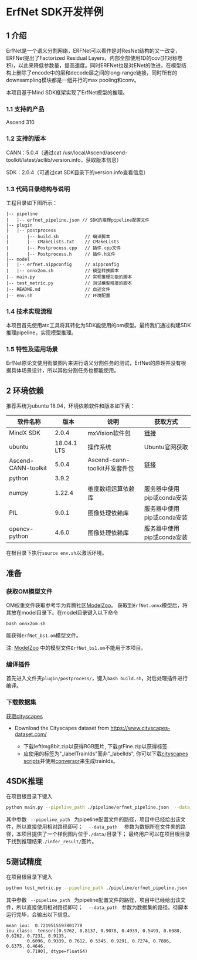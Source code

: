 # ErfNet SDK开发样例

## 1 介绍

ErfNet是一个语义分割网络，ERFNet可以看作是对ResNet结构的又一改变，ERFNet提出了Factorized Residual Layers，内部全部使用1D的cov(非对称卷积)，以此来降低参数量，提高速度。同时ERFNet也是对ENet的改进，在模型结构上删除了encode中的层和decode层之间的long-range链接，同时所有的downsampling模块都是一组并行的max pooling和conv。

本项目基于Mind SDK框架实现了ErfNet模型的推理。

### 1.1 支持的产品

Ascend 310

### 1.2 支持的版本

CANN：5.0.4（通过cat /usr/local/Ascend/ascend-toolkit/latest/acllib/version.info，获取版本信息）

SDK：2.0.4（可通过cat SDK目录下的version.info查看信息）

### 1.3 代码目录结构与说明

工程目录如下图所示：

```
|-- pipeline
|   |-- erfnet_pipeline.json // SDK的推理pipeline配置文件
|-- plugin
|   |-- postprocess
|       |-- build.sh          // 编译脚本
|       |-- CMakeLists.txt    // CMakeLists
|       |-- Postprocess.cpp   // 插件.cpp文件
|       |-- Postprocess.h     // 插件.h文件
|-- model
|   |-- erfnet.aippconfig     // aippconfig
|   |-- onnx2om.sh            // 模型转换脚本
|-- main.py                   // 实现推理功能的脚本
|-- test_metric.py            // 测试模型精度的脚本
|-- README.md                 // 自述文件
|-- env.sh                    // 环境配置
```

### 1.4 技术实现流程

本项目首先使用atc工具将其转化为SDK能使用的om模型。最终我们通过构建SDK推理pipeline，实现模型推理。

### 1.5 特性及适用场景

ErfNet原论文使用街景图片来进行语义分割任务的测试，ErfNet的原理并没有根据具体场景设计，所以其他分割任务也都能使用。

## 2 环境依赖

推荐系统为ubuntu 18.04，环境依赖软件和版本如下表：

| 软件名称            | 版本        | 说明                          | 获取方式                                                     |
| ------------------- | ----------- | ----------------------------- | ------------------------------------------------------------ |
| MindX SDK           | 2.0.4       | mxVision软件包                | [链接](https://gitee.com/link?target=https%3A%2F%2Fwww.hiascend.com%2Fsoftware%2FMindx-sdk) |
| ubuntu              | 18.04.1 LTS | 操作系统                      | Ubuntu官网获取                                               |
| Ascend-CANN-toolkit | 5.0.4       | Ascend-cann-toolkit开发套件包 | [链接](https://gitee.com/link?target=https%3A%2F%2Fwww.hiascend.com%2Fsoftware%2Fcann%2Fcommercial) |
| python              | 3.9.2       |                               |                                                              |
| numpy               | 1.22.4      | 维度数组运算依赖库            | 服务器中使用pip或conda安装                                   |
| PIL       | 9.0.1       | 图像处理依赖库                | 服务器中使用pip或conda安装                                   |
| opencv-python       | 4.6.0       | 图像处理依赖库                | 服务器中使用pip或conda安装                                   |

在根目录下执行```source env.sh```以激活环境。

## 准备

### 获取OM模型文件

OM权重文件获取参考华为昇腾社区[ModelZoo](https://www.hiascend.com/zh/software/modelzoo/models/detail/1/a552b9d78220425f9a59f0ffdb083dfa)。
获取到```ErfNet.onnx```模型后，将其放在model目录下。在model目录键入以下命令

```
bash onnx2om.sh
```

能获得```ErfNet_bs1.om```模型文件。

注: [ModelZoo](https://www.hiascend.com/zh/software/modelzoo/models/detail/1/a552b9d78220425f9a59f0ffdb083dfa)
中的模型文件```ErfNet_bs1.om```不能用于本项目。

### 编译插件

首先进入文件夹```plugin/postprocess/```，键入```bash build.sh```，对后处理插件进行编译。

### 下载数据集

[获取cityscapes](https://www.cityscapes-dataset.com/)
* Download the Cityscapes dataset from https://www.cityscapes-dataset.com/

  + 下载leftImg8bit.zip以获得RGB图片, 下载gtFine.zip以获得标签.
  + 应使用的标签为"_labelTrainIds"而非"_labelIds", 你可以下载[cityscapes scripts](https://github.com/mcordts/cityscapesScripts)并使用[conversor](https://github.com/mcordts/cityscapesScripts/blob/master/cityscapesscripts/preparation/createTrainIdLabelImgs.py)来生成trainIds。

## 4SDK推理

在项目根目录下键入

```bash
python main.py --pipeline_path ./pipeline/erfnet_pipeline.json  --data_path ./data/
```

其中参数` ` ` --pipeline_path ` ` `为pipeline配置文件的路径，项目中已经给出该文件，所以直接使用相对路径即可；
` ` ` --data_path ` `  `参数为数据所在文件夹的路径，本项目提供了一个样例图片位于```./data/```目录下；
最终用户可以在项目根目录下找到推理结果```./infer_result/```图片。

## 5测试精度


在项目根目录下键入

```bash
python test_metric.py --pipeline_path ./pipeline/erfnet_pipeline.json --data_path /path/to/cityscapes/
```

其中参数` ` ` --pipeline_path ` ` `为pipeline配置文件的路径，项目中已经给出该文件，所以直接使用相对路径即可；
` ` ` --data_path ` ` `参数为数据集的路径。待脚本运行完毕，会输出以下信息。

```
mean_iou:  0.7219515597801778
iou_class:  tensor([0.9762, 0.8137, 0.9078, 0.4939, 0.5493, 0.6080, 0.6262, 0.7231, 0.9135,
        0.6096, 0.9339, 0.7612, 0.5345, 0.9291, 0.7274, 0.7886, 0.6375, 0.4646,
        0.7190], dtype=float64)
```

